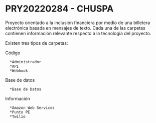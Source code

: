 # PRY20220284 - CHUSPA
Proyecto orientado a la inclusión financiera por medio de una billetera electrónica basada en mensajes de texto. Cada una de las carpetas contienen información relevante respecto a la tecnología del proyecto.

Existen tres tipos de carpetas:

  Código

      *Administrador
      *API
      *Webhook

  Base de datos

      *Base de Datos

  Información

      *Amazon Web Services
      *Punto PE
      *Twilio
